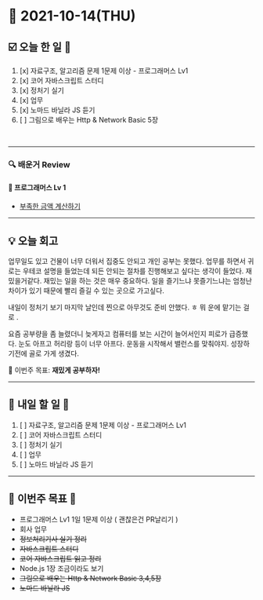 # 📆 2021-10-14(THU)
## ☑️ 오늘 한 일 📑
1. [x] 자료구조, 알고리즘 문제 1문제 이상 - 프로그래머스 Lv1
2. [x] 코어 자바스크립트 스터디
3. [x] 정처기 실기
4. [x] 업무
5. [x] 노마드 바닐라 JS 듣기 
6. [ ] 그림으로 배우는 Http & Network Basic 5장
<br>

***

### 🔍️ 배운거 Review 

#### 🌈 프로그래머스 Lv 1 
- [부족한 금액 계산하기](https://github.com/Kyuwon53/Python-algorithm/tree/main/programmers/Level1/%EB%B6%80%EC%A1%B1%ED%95%9C%20%EA%B8%88%EC%95%A1%20%EA%B3%84%EC%82%B0%ED%95%98%EA%B8%B0)
***

## 💡  오늘  회고 

업무일도 있고 건물이 너무 더워서 집중도 안되고 개인 공부는 못했다. 업무를 하면서 귀로는 우테코 설명을 들었는데 되든 안되는 절차를 진행해보고 싶다는 
생각이 들었다. 재밌을거같다. 재밌는 일을 하는 것은 매우 중요하다. 일을 즐기느냐 못즐기느냐는 엄청난 차이가 있기 때문에 빨리 즐길 수 있는 곳으로 가고싶다. 

내일이 정처기 보기 마지막 날인데 찐으로 아무것도 준비 안했다. ㅎ 뭐 운에 맡기는 걸로 .

요즘 공부량을 좀 늘렸더니 늦게자고 컴퓨터를 보는 시간이 늘어서인지 피로가 급증했다. 눈도 아프고 허리랑 등이 너무 아프다. 
운동을 시작해서 밸런스를 맞춰야지. 성장하기전에 골로 가게 생겼다. 

🎯 이번주 목표: **재밌게 공부하자!** 

***

## 🎯 내일 할 일 🎯
1. [ ] 자료구조, 알고리즘 문제 1문제 이상 - 프로그래머스 Lv1
2. [ ] 코어 자바스크립트 스터디
3. [ ] 정처기 실기
4. [ ] 업무
5. [ ] 노마드 바닐라 JS 듣기 

***
## 🏁 이번주 목표 🏁 
- 프로그래머스 Lv1 1일 1문제 이상 ( 괜찮은건 PR날리기 )
- 회사 업무 
- ~~정보처리기사 실기 정리~~
- ~~자바스크립트 스터디~~ 
- ~~코어 자바스크립트 읽고 정리~~
- Node.js 1장 조금이라도 보기 
- ~~그림으로 배우는 Http & Network Basic 3,4,5장~~
- ~~노마드 바닐라 JS~~ 